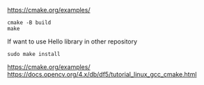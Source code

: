 https://cmake.org/examples/

```
cmake -B build
make
```

If want to use Hello library in other repository
```
sudo make install
```

https://cmake.org/examples/
https://docs.opencv.org/4.x/db/df5/tutorial_linux_gcc_cmake.html
